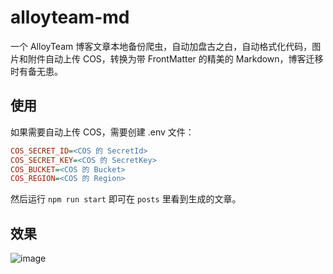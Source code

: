 # alloyteam-md

一个 AlloyTeam 博客文章本地备份爬虫，自动加盘古之白，自动格式化代码，图片和附件自动上传 COS，转换为带 FrontMatter 的精美的 Markdown，博客迁移时有备无患。

## 使用

如果需要自动上传 COS，需要创建 .env 文件：

```ini
COS_SECRET_ID=<COS 的 SecretId>
COS_SECRET_KEY=<COS 的 SecretKey>
COS_BUCKET=<COS 的 Bucket>
COS_REGION=<COS 的 Region>
```

然后运行 `npm run start` 即可在 `posts` 里看到生成的文章。

## 效果

![image](https://user-images.githubusercontent.com/5051300/90339708-16d9b680-e025-11ea-9df8-4af58bba4daa.png)
